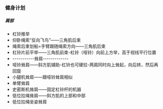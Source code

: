 ###  健身计划

##### 肩部

+ 杠铃推举
+ 仰卧绳索“反向飞鸟”——三角肌后束
+ 绳索后束划船=手臂跟随绳索方向——三角肌后束
+ 杠铃片前平举——三角肌前束-杠铃（哑铃）向前上方举，高于视线平行位置
+ -----------耸肩-------------
+ 哑铃耸肩——斜方肌辅助-杠铃也可硬拉-两肩同时向上耸起，向后转，然后再回旋
+ 小腿机耸肩——跟哑铃耸肩相似
+ 单臂耸肩
+ 史密斯机耸肩——固定杠铃杆的机器
+ 低位拉绳耸肩——斜方肌的上部和中部
+ 低位拉绳坐姿耸肩